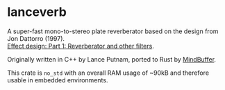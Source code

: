 # lanceverb

A super-fast mono-to-stereo plate reverberator based on the design from Jon Dattorro (1997).  
[Effect design: Part 1: Reverberator and other filters](https://ccrma.stanford.edu/~dattorro/EffectDesignPart1.pdf).

Originally written in C++ by Lance Putnam, ported to Rust by [MindBuffer](https://github.com/MindBuffer).

This crate is `no_std` with an overall RAM usage of ~90kB and therefore usable in embedded environments.
